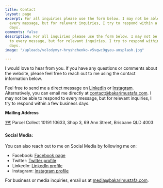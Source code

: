 ```yaml
---
title: Contact
layout: page
excerpt: For all inquiries please use the form below. I may not be able to respond to
  every message, but for relevant inquiries, I try to respond within a few business
  days.
comments: false
description: For all inquiries please use the form below. I may not be able to respond
  to every message, but for relevant inquiries, I try to respond within a few business
  days.
image: "/uploads/volodymyr-hryshchenko-v5vqwc9gyeu-unsplash.jpg"

---
```

I would love to hear from you. If you have any questions or comments about the website, please feel free to reach out to me using the contact information below.

Feel free to send me a direct message on [LinkedIn](https://www.linkedin.com/in/realbakari/ "LinkedIn") or [Instagram](https://instagram.com/realbakari "Instagram"). Alternatively, you can email me directly at [contact@bakarimustafa.com](mailto:contact@bakarimustafa.com "Email"). I may not be able to respond to every message, but for relevant inquiries, I try to respond within a few business days.

**Mailing Address**

[🗺️](https://emojipedia.org/world-map/) Parcel Collect 10191 10633, Shop 3, 69 Ann Street, Brisbane QLD 4003

#### Social Media: 

You can also reach out to me on Social Media by following me on: 

* Facebook: [Facebook page](http://www.facebook.com/therealbakari)
* Twitter: [Twitter profile](http://www.twitter.com/realbakari)
* LinkedIn: [LinkedIn profile](http://www.linkedin.com/in/realbakari)
* Instagram: [Instagram profile](http://www.instagram.com/realbakari)

For business or media inquiries, email us at [media@bakarimustafa.com](mailto:media@bakarimustafa.com "media@bakarimustafa.com").
